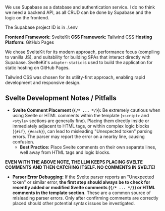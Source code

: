 We use Supabase as a database and authentication service.
I do no think we need a backend API, as all CRUD can be done by Supabase and the logic on the frontend.

The Supabase project ID is in ./.env

**Frontend Framework:** SvelteKit
**CSS Framework:** Tailwind CSS
**Hosting Platform:** GitHub Pages

We chose SvelteKit for its modern approach, performance focus (compiling to vanilla JS), and suitability for building SPAs that interact directly with Supabase. SvelteKit's `adapter-static` is used to build the application for static hosting on GitHub Pages.

Tailwind CSS was chosen for its utility-first approach, enabling rapid development and responsive design.

## Svelte Development Notes / Pitfalls

*   **Svelte Comment Placement (`{/* ... */}`):** Be extremely cautious when using Svelte or HTML comments within the template (`<script>` and `<style>` sections are generally fine). Placing them directly inside or immediately adjacent to HTML tags, or within complex logic blocks (`{#if}`, `{#each}`), can lead to misleading "Unexpected token" parsing errors. The parser may report the error on a nearby line, causing confusion.
    *   **Best Practice:** Place Svelte comments on their own separate lines, well away from HTML tags and logic blocks.

**EVEN WITH THE ABOVE NOTE, THE LLM KEEPS PLACING SVELTE COMMENTS AND THEN CATCHING ITSELF. NO COMMENTS IN SVELTE!**

*   **Parser Error Debugging:** If the Svelte parser reports an "Unexpected token" or similar error, **the first step should always be to check for recently added or modified Svelte comments (`{/* ... */}`) or HTML comments in the template section.** These are a common source of misleading parser errors. Only after confirming comments are correctly placed should other potential syntax issues be investigated.
